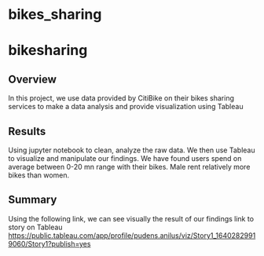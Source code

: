 # bikes_sharing

# bikesharing

## Overview
In this project, we use data provided by CitiBike on their bikes sharing services to make a data analysis and provide 
visualization using Tableau

## Results
Using jupyter notebook to clean, analyze the raw data. We then use Tableau to visualize and manipulate our findings. 
We have found users spend on average between 0-20 mn range with their bikes. Male rent relatively more bikes than 
women. 
## Summary
Using the following link, we can see visually the result of our findings
link to story on Tableau https://public.tableau.com/app/profile/pudens.anilus/viz/Story1_16402829919060/Story1?publish=yes

